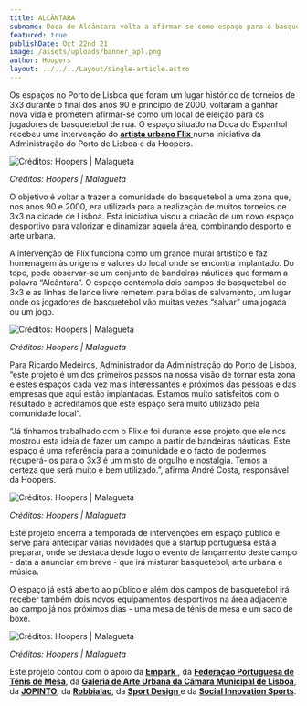 ```yaml
---
title: ALCÂNTARA
subname: Doca de Alcântara volta a afirmar-se como espaço para o basquetebol de 3x3
featured: true
publishDate: Oct 22nd 21
image: /assets/uploads/banner_apl.png
author: Hoopers
layout: ../../../Layout/single-article.astro
---
```


Os espaços no Porto de Lisboa que foram um lugar histórico de torneios de 3x3 durante o final dos anos 90 e princípio de 2000, voltaram a ganhar nova vida e prometem afirmar-se como um local de eleição para os jogadores de basquetebol de rua. O espaço situado na Doca do Espanhol recebeu uma intervenção do <u> **[artista urbano Flix](https://www.instagram.com/flixrobotico/)** </u> numa iniciativa da Administração do Porto de Lisboa e da Hoopers.

![Créditos: Hoopers | Malagueta](/assets/uploads/4_hoopers_apl-créditos-hoopers-malagueta-.jpg 'Créditos: Hoopers | Malagueta')

_Créditos: Hoopers | Malagueta_

O objetivo é voltar a trazer a comunidade do basquetebol a uma zona que, nos anos 90 e 2000, era utilizada para a realização de muitos torneios de 3x3 na cidade de Lisboa. Esta iniciativa visou a criação de um novo espaço desportivo para valorizar e dinamizar aquela área, combinando desporto e arte urbana.

A intervenção de Flix funciona como um grande mural artístico e faz homenagem às origens e valores do local onde se encontra implantado. Do topo, pode observar-se um conjunto de bandeiras náuticas que formam a palavra “Alcântara”. O espaço contempla dois campos de basquetebol de 3x3 e as linhas de lance livre remetem para bóias de salvamento, um lugar onde os jogadores de basquetebol vão muitas vezes “salvar” uma jogada ou um jogo.

![Créditos: Hoopers | Malagueta](/assets/uploads/1_hoopers_apl-créditos-hoopers-malagueta-.jpg 'Créditos: Hoopers | Malagueta')

_Créditos: Hoopers | Malagueta_

Para Ricardo Medeiros, Administrador da Administração do Porto de Lisboa, “este projeto é um dos primeiros passos na nossa visão de tornar esta zona e estes espaços cada vez mais interessantes e próximos das pessoas e das empresas que aqui estão implantadas. Estamos muito satisfeitos com o resultado e acreditamos que este espaço será muito utilizado pela comunidade local”.

“Já tínhamos trabalhado com o Flix e foi durante esse projeto que ele nos mostrou esta ideia de fazer um campo a partir de bandeiras náuticas. Este espaço é uma referência para a comunidade e o facto de podermos recuperá-los para o 3x3 é um misto de orgulho e nostalgia. Temos a certeza que será muito e bem utilizado.”, afirma André Costa, responsável da Hoopers.

![Créditos: Hoopers | Malagueta](/assets/uploads/5_hoopers_apl-créditos-hoopers-malagueta-.jpg 'Créditos: Hoopers | Malagueta')

_Créditos: Hoopers | Malagueta_

Este projeto encerra a temporada de intervenções em espaço público e serve para antecipar várias novidades que a startup portuguesa está a preparar, onde se destaca desde logo o evento de lançamento deste campo - data a anunciar em breve - que irá misturar basquetebol, arte urbana e música.

O espaço já está aberto ao público e além dos campos de basquetebol irá receber também dois novos equipamentos desportivos na área adjacente ao campo já nos próximos dias - uma mesa de ténis de mesa e um saco de boxe.

![Créditos: Hoopers | Malagueta](/assets/uploads/hoopers_apl_4-créditos-hoopers-malagueta-.jpg 'Créditos: Hoopers | Malagueta')

_Créditos: Hoopers | Malagueta_

Este projeto contou com o apoio da <u> **[Empark](https://www.empark.com/pt/pt/)** </u>, da <u> **[Federação Portuguesa de Ténis de Mesa](https://fptm.pt/)**</u>, da <u> **[Galeria de Arte Urbana da Câmara Municipal de Lisboa](http://gau.cm-lisboa.pt/galeria.html)**</u>, da <u> **[JOPINTO](https://www.facebook.com/tintasjopinto/)**</u>, da <u> **[Robbialac](https://tintasrobbialac.pt/)**</u>, da <u> **[Sport Design](http://www.sport-design.pt/)** </u> e da <u> **[Social Innovation Sports](https://www.socialinnovationsports.org/)**</u>.
